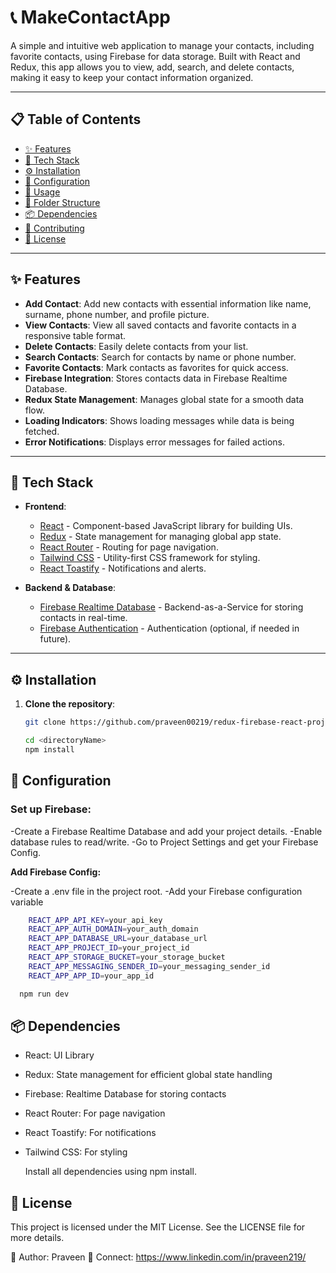 # 📞 MakeContactApp

A simple and intuitive web application to manage your contacts, including favorite contacts, using Firebase for data storage. Built with React and Redux, this app allows you to view, add, search, and delete contacts, making it easy to keep your contact information organized.

---

## 📋 Table of Contents

- [✨ Features](#-features)
- [🚀 Tech Stack](#-tech-stack)
- [⚙️ Installation](#️-installation)
- [🔧 Configuration](#-configuration)
- [📖 Usage](#-usage)
- [📂 Folder Structure](#-folder-structure)
- [📦 Dependencies](#-dependencies)
- [🤝 Contributing](#-contributing)
- [📜 License](#-license)

---

## ✨ Features

- **Add Contact**: Add new contacts with essential information like name, surname, phone number, and profile picture.
- **View Contacts**: View all saved contacts and favorite contacts in a responsive table format.
- **Delete Contacts**: Easily delete contacts from your list.
- **Search Contacts**: Search for contacts by name or phone number.
- **Favorite Contacts**: Mark contacts as favorites for quick access.
- **Firebase Integration**: Stores contacts data in Firebase Realtime Database.
- **Redux State Management**: Manages global state for a smooth data flow.
- **Loading Indicators**: Shows loading messages while data is being fetched.
- **Error Notifications**: Displays error messages for failed actions.

---

## 🚀 Tech Stack

- **Frontend**:

  - [React](https://reactjs.org/) - Component-based JavaScript library for building UIs.
  - [Redux](https://redux.js.org/) - State management for managing global app state.
  - [React Router](https://reactrouter.com/) - Routing for page navigation.
  - [Tailwind CSS](https://tailwindcss.com/) - Utility-first CSS framework for styling.
  - [React Toastify](https://fkhadra.github.io/react-toastify/introduction) - Notifications and alerts.

- **Backend & Database**:
  - [Firebase Realtime Database](https://firebase.google.com/products/realtime-database) - Backend-as-a-Service for storing contacts in real-time.
  - [Firebase Authentication](https://firebase.google.com/products/auth) - Authentication (optional, if needed in future).

---

## ⚙️ Installation

1. **Clone the repository**:

   ```bash
   git clone https://github.com/praveen00219/redux-firebase-react-project.git

   cd <directoryName>
   npm install
   ```

## 🔧 Configuration

### Set up Firebase:

-Create a Firebase Realtime Database and add your project details.
-Enable database rules to read/write.
-Go to Project Settings and get your Firebase Config.

**Add Firebase Config:**

-Create a .env file in the project root.
-Add your Firebase configuration variable

```bash
    REACT_APP_API_KEY=your_api_key
    REACT_APP_AUTH_DOMAIN=your_auth_domain
    REACT_APP_DATABASE_URL=your_database_url
    REACT_APP_PROJECT_ID=your_project_id
    REACT_APP_STORAGE_BUCKET=your_storage_bucket
    REACT_APP_MESSAGING_SENDER_ID=your_messaging_sender_id
    REACT_APP_APP_ID=your_app_id

  npm run dev
```

## 📦 Dependencies

- React: UI Library
- Redux: State management for efficient global state handling
- Firebase: Realtime Database for storing contacts
- React Router: For page navigation
- React Toastify: For notifications
- Tailwind CSS: For styling

  Install all dependencies using npm install.

## 📜 License

This project is licensed under the MIT License. See the LICENSE file for more details.

👤 Author: Praveen
📧 Connect: https://www.linkedin.com/in/praveen219/
